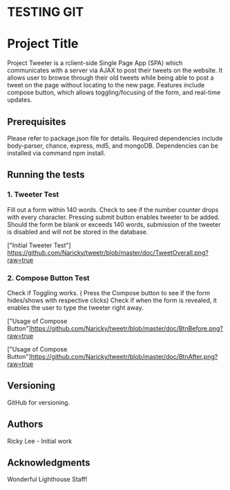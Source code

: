 # TESTING GIT

# Project Title


Project Tweeter is a rclient-side Single Page App (SPA) which communicates with a server via AJAX to post their tweets on the website. It allows user to browse through their old tweets while being able to post a tweet on the page without locating to the new page. Features include compose button, which allows toggling/focusing of the form, and real-time updates.

## Prerequisites


Please refer to package.json file for details. Required dependencies include body-parser, chance, express, md5, and mongoDB. Dependencies can be installed via command npm install.


## Running the tests

### 1. Tweeter Test

Fill out a form within 140 words. Check to see if the number counter drops with every character. Pressing submit button enables tweeter to be added. Should the form be blank or exceeds 140 words, submission of the tweeter is disabled and will not be stored in the database.

["Initial Tweeter Test"] https://github.com/Naricky/tweetr/blob/master/doc/TweetOverall.png?raw=true

### 2. Compose Button Test

Check if Toggling works. ( Press the Compose button to see if the form hides/shows with respective clicks) Check if when the form is revealed, it enables the user to type the tweeter right away.

["Usage of Compose Button"]https://github.com/Naricky/tweetr/blob/master/doc/BtnBefore.png?raw=true

["Usage of Compose Button"]https://github.com/Naricky/tweetr/blob/master/doc/BtnAfter.png?raw=true


## Versioning

GitHub for versioning.

## Authors

Ricky Lee - Initial work

## Acknowledgments

Wonderful Lighthouse Staff!
